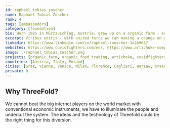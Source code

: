 ```yaml
---
id: raphael_tobias_zoscher 
name: Raphael Tobias Zöscher 
rank: 4
tags: [ambassadors]
category: [foundation]
bio: Born 1985 in Mürzzuschlag, Austria; grew up on a organic farm ; education - agricultural college Raumberg, Styria, Austria; historical science, history of art and philosophy at University of Graz, Austria and University of Cagliari, Italy. Master of business administration focus on human resources management University of Graz, Austria. Working experience - 5 years experience in international sales, luxury goods, Swarovski, Italy. 9 years experience in recruitment, hiring and HR-management. Influenced by my father for a way of life with responsibility and respect for the nature, sustainability and a well-balanced economic growth. Interested in art, classical music, history, philosophy and forward looking technologies for a better life. It seems like paradox but I'm persuaded to humanism, philanthropy and conservative values in a progressive, liberal way.
excerpt: Viribus unitis - with united force we can making a change on worldwide internet.
linkedin: https://www.linkedin.com/in/raphael-zoescher-3a2b9657
websites: https://www.covidfighters.com/en/, https://www.artichoke-computing.com
image: ./raphael_tobias_zoscher.png
projects: [organic_farm, organic_food_trading, artichoke, covidfighters]
countries: [Austria, Italy, Poland]
cities: [Graz, Vienna, Venice, Milan, Florence, Cagliari, Warsaw, Krakow]
private: 0
---
```


## Why ThreeFold?

We cannot beat the big internet players on the world market with conventional economic instruments, we have to illuminate the people and undercut the system. The ideas and the technology of Threefold could be the right thing for this diversion.